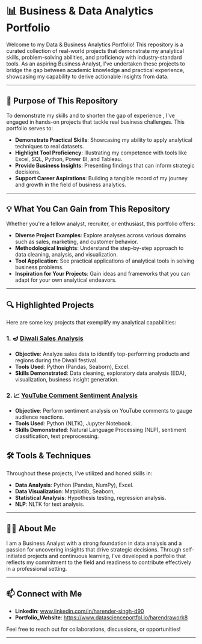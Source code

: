 # 📊 Business & Data Analytics Portfolio

Welcome to my Data & Business Analytics Portfolio! This repository is a curated collection of real-world projects that demonstrate my analytical skills, problem-solving abilities, and proficiency with industry-standard tools. As an aspiring Business Analyst, I've undertaken these projects to bridge the gap between academic knowledge and practical experience, showcasing my capability to derive actionable insights from data.

---

## 🧭 Purpose of This Repository

To demonstrate my skills and to shorten the gap of experience , I've engaged in hands-on projects that tackle real business challenges. This portfolio serves to:

- **Demonstrate Practical Skills**: Showcasing my ability to apply analytical techniques to real datasets.
- **Highlight Tool Proficiency**: Illustrating my competence with tools like Excel, SQL, Python, Power BI, and Tableau.
- **Provide Business Insights**: Presenting findings that can inform strategic decisions.
- **Support Career Aspirations**: Building a tangible record of my journey and growth in the field of business analytics.

---

## 💡 What You Can Gain from This Repository

Whether you're a fellow analyst, recruiter, or enthusiast, this portfolio offers:

- **Diverse Project Examples**: Explore analyses across various domains such as sales, marketing, and customer behavior.
- **Methodological Insights**: Understand the step-by-step approach to data cleaning, analysis, and visualization.
- **Tool Application**: See practical applications of analytical tools in solving business problems.
- **Inspiration for Your Projects**: Gain ideas and frameworks that you can adapt for your own analytical endeavors.

---

## 🔍 Highlighted Projects

Here are some key projects that exemplify my analytical capabilities:

### 1. 🪔 [Diwali Sales Analysis](https://github.com/Danu-12/Data_Analytics_Projects/tree/main/Diwali_Sales_Analysis)

- **Objective**: Analyze sales data to identify top-performing products and regions during the Diwali festival.
- **Tools Used**: Python (Pandas, Seaborn), Excel.
- **Skills Demonstrated**: Data cleaning, exploratory data analysis (EDA), visualization, business insight generation.

### 2. 📈 [YouTube Comment Sentiment Analysis](https://github.com/Danu-12/Data_Analytics_Projects/tree/main/Youtube_Sentimental_Analysis)

- **Objective**: Perform sentiment analysis on YouTube comments to gauge audience reactions.
- **Tools Used**: Python (NLTK), Jupyter Notebook.
- **Skills Demonstrated**: Natural Language Processing (NLP), sentiment classification, text preprocessing.

## 🛠️ Tools & Techniques

Throughout these projects, I've utilized and honed skills in:

- **Data Analysis**: Python (Pandas, NumPy), Excel.
- **Data Visualization**: Matplotlib, Seaborn,
- **Statistical Analysis**: Hypothesis testing, regression analysis.
- **NLP**:  NLTK for text analysis.

---

## 👨‍💼 About Me

I am a Business Analyst with a strong foundation in data analysis and a passion for uncovering insights that drive strategic decisions. Through self-initiated projects and continuous learning, I've developed a portfolio that reflects my commitment to the field and readiness to contribute effectively in a professional setting.

---

## 📫 Connect with Me

- **LinkedIn**: www.linkedin.com/in/harender-singh-d90
- **Portfolio_Website**: https://www.datascienceportfol.io/harendrawork8

Feel free to reach out for collaborations, discussions, or opportunities!

---



